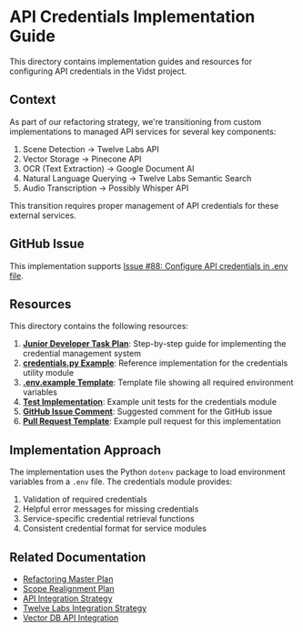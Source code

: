 # API Credentials Implementation Guide

This directory contains implementation guides and resources for configuring API credentials in the Vidst project.

## Context

As part of our refactoring strategy, we're transitioning from custom implementations to managed API services for several key components:

1. Scene Detection → Twelve Labs API
2. Vector Storage → Pinecone API
3. OCR (Text Extraction) → Google Document AI
4. Natural Language Querying → Twelve Labs Semantic Search
5. Audio Transcription → Possibly Whisper API

This transition requires proper management of API credentials for these external services.

## GitHub Issue

This implementation supports [Issue #88: Configure API credentials in .env file](https://github.com/admarble/Vidst/issues/88).

## Resources

This directory contains the following resources:

1. **[Junior Developer Task Plan](./junior-developer-task-plan.md)**: Step-by-step guide for implementing the credential management system
2. **[credentials.py Example](./credentials_example.py)**: Reference implementation for the credentials utility module
3. **[.env.example Template](./env_example.txt)**: Template file showing all required environment variables
4. **[Test Implementation](./test_credentials_example.py)**: Example unit tests for the credentials module
5. **[GitHub Issue Comment](./github_issue_comment.md)**: Suggested comment for the GitHub issue
6. **[Pull Request Template](./pull_request_template.md)**: Example pull request for this implementation

## Implementation Approach

The implementation uses the Python `dotenv` package to load environment variables from a `.env` file. The credentials module provides:

1. Validation of required credentials
2. Helpful error messages for missing credentials
3. Service-specific credential retrieval functions
4. Consistent credential format for service modules

## Related Documentation

- [Refactoring Master Plan](../../02_planning/vidst_refactoring_master_plan.md)
- [Scope Realignment Plan](../../02_planning/vidst_scope_realignment_plan.md)
- [API Integration Strategy](../vidst_api_integration_strategy.md)
- [Twelve Labs Integration Strategy](../vidst_twelve_labs_integration_strategy.md)
- [Vector DB API Integration](../vidst_vector_db_api_integration.md)